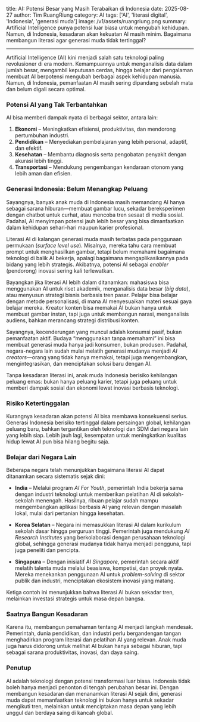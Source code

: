 title: AI: Potensi Besar yang Masih Terabaikan di Indonesia
date: 2025-08-27
author: Tim RuangRiung
category: AI
tags: ['AI', 'literasi digital', 'Indonesia', 'generasi muda']
image: /v1/assets/ruangriung.png
summary: Artificial Intelligence punya potensi luar biasa untuk mengubah kehidupan. Namun, di Indonesia, kesadaran akan kekuatan AI masih minim. Bagaimana membangun literasi agar generasi muda tidak tertinggal?

---

Artificial Intelligence (AI) kini menjadi salah satu teknologi paling revolusioner di era modern. Kemampuannya untuk menganalisis data dalam jumlah besar, mengambil keputusan cerdas, hingga belajar dari pengalaman membuat AI berpotensi mengubah berbagai aspek kehidupan manusia. Namun, di Indonesia, pemanfaatan AI masih sering dipandang sebelah mata dan belum digali secara optimal.

### Potensi AI yang Tak Terbantahkan

AI bisa memberi dampak nyata di berbagai sektor, antara lain:

1. **Ekonomi** – Meningkatkan efisiensi, produktivitas, dan mendorong pertumbuhan industri.  
2. **Pendidikan** – Menyediakan pembelajaran yang lebih personal, adaptif, dan efektif.  
3. **Kesehatan** – Membantu diagnosis serta pengobatan penyakit dengan akurasi lebih tinggi.  
4. **Transportasi** – Mendukung pengembangan kendaraan otonom yang lebih aman dan efisien.  

### Generasi Indonesia: Belum Menangkap Peluang

Sayangnya, banyak anak muda di Indonesia masih memandang AI hanya sebagai sarana hiburan—membuat gambar lucu, sekadar bereksperimen dengan chatbot untuk curhat, atau mencoba tren sesaat di media sosial. Padahal, AI menyimpan potensi jauh lebih besar yang bisa dimanfaatkan dalam kehidupan sehari-hari maupun karier profesional.  

Literasi AI di kalangan generasi muda masih terbatas pada penggunaan permukaan (*surface level use*). Misalnya, mereka tahu cara membuat prompt untuk menghasilkan gambar, tetapi belum memahami bagaimana teknologi di balik AI bekerja, apalagi bagaimana mengaplikasikannya pada bidang yang lebih strategis. Akibatnya, potensi AI sebagai *enabler* (pendorong) inovasi sering kali terlewatkan.  

Bayangkan jika literasi AI lebih dalam ditanamkan: mahasiswa bisa menggunakan AI untuk riset akademik, menganalisis data besar (*big data*), atau menyusun strategi bisnis berbasis tren pasar. Pelajar bisa belajar dengan metode personalisasi, di mana AI menyesuaikan materi sesuai gaya belajar mereka. Kreator konten bisa memakai AI bukan hanya untuk membuat gambar instan, tapi juga untuk membangun narasi, menganalisis audiens, bahkan merancang strategi distribusi konten.  

Sayangnya, kecenderungan yang muncul adalah konsumsi pasif, bukan pemanfaatan aktif. Budaya “menggunakan tanpa memahami” ini bisa membuat generasi muda hanya jadi konsumen, bukan produsen. Padahal, negara-negara lain sudah mulai melatih generasi mudanya menjadi *AI creators*—orang yang tidak hanya memakai, tetapi juga mengembangkan, mengintegrasikan, dan menciptakan solusi baru dengan AI.  

Tanpa kesadaran literasi ini, anak muda Indonesia berisiko kehilangan peluang emas: bukan hanya peluang karier, tetapi juga peluang untuk memberi dampak sosial dan ekonomi lewat inovasi berbasis teknologi.  

### Risiko Ketertinggalan

Kurangnya kesadaran akan potensi AI bisa membawa konsekuensi serius. Generasi Indonesia berisiko tertinggal dalam persaingan global, kehilangan peluang baru, bahkan tergantikan oleh teknologi dan SDM dari negara lain yang lebih siap. Lebih jauh lagi, kesempatan untuk meningkatkan kualitas hidup lewat AI pun bisa hilang begitu saja.  

### Belajar dari Negara Lain

Beberapa negara telah menunjukkan bagaimana literasi AI dapat ditanamkan secara sistematis sejak dini:

- **India** – Melalui program *AI For Youth*, pemerintah India bekerja sama dengan industri teknologi untuk memberikan pelatihan AI di sekolah-sekolah menengah. Hasilnya, ribuan pelajar sudah mampu mengembangkan aplikasi berbasis AI yang relevan dengan masalah lokal, mulai dari pertanian hingga kesehatan.  

- **Korea Selatan** – Negara ini memasukkan literasi AI dalam kurikulum sekolah dasar hingga perguruan tinggi. Pemerintah juga mendukung *AI Research Institutes* yang berkolaborasi dengan perusahaan teknologi global, sehingga generasi mudanya tidak hanya menjadi pengguna, tapi juga peneliti dan pencipta.  

- **Singapura** – Dengan inisiatif *AI Singapore*, pemerintah secara aktif melatih talenta muda melalui beasiswa, kompetisi, dan proyek nyata. Mereka menekankan penggunaan AI untuk *problem-solving* di sektor publik dan industri, menciptakan ekosistem inovasi yang matang.  

Ketiga contoh ini menunjukkan bahwa literasi AI bukan sekadar tren, melainkan investasi strategis untuk masa depan bangsa.  

### Saatnya Bangun Kesadaran

Karena itu, membangun pemahaman tentang AI menjadi langkah mendesak. Pemerintah, dunia pendidikan, dan industri perlu bergandengan tangan menghadirkan program literasi dan pelatihan AI yang relevan. Anak muda juga harus didorong untuk melihat AI bukan hanya sebagai hiburan, tapi sebagai sarana produktivitas, inovasi, dan daya saing.  

### Penutup

AI adalah teknologi dengan potensi transformasi luar biasa. Indonesia tidak boleh hanya menjadi penonton di tengah perubahan besar ini. Dengan membangun kesadaran dan menanamkan literasi AI sejak dini, generasi muda dapat memanfaatkan teknologi ini bukan hanya untuk sekadar mengikuti tren, melainkan untuk menciptakan masa depan yang lebih unggul dan berdaya saing di kancah global.  
